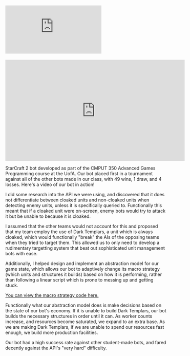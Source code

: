 # ![AdapToss](https://github.com/SarthakDhingra/AdapToss/blob/main/BasicSc2Bot.cpp)

<iframe width="560" height="315" src="https://www.youtube.com/embed/BIaXX9RC0lE" title="YouTube video player" frameborder="0" allow="accelerometer; autoplay; clipboard-write; encrypted-media; gyroscope; picture-in-picture" allowfullscreen></iframe>

StarCraft 2 bot developed as part of the CMPUT 350 Advanced Games Programming course at the UofA. Our bot placed first in a tournament against all of the other bots made in our class, with 49 wins, 1 draw, and 4 losses. Here's a video of our bot in action!

I did some research into the API we were using, and discovered that it does not differentiate between cloaked units and non-cloaked units when detecting enemy units, unless it is specifically queried to. Functionally this meant that if a cloaked unit were on-screen, enemy bots would try to attack it but be unable to because it is cloaked. 

I assumed that the other teams would not account for this and proposed that my team employ the use of Dark Templars, a unit which is always cloaked, which would functionally "break" the AIs of the opposing teams when they tried to target them. This allowed us to only need to develop a rudimentary targetting system that beat out sophisticated unit management bots with ease.

Additionally, I helped design and implement an abstraction model for our game state, which allows our bot to adaptively change its macro strategy (which units and structures it builds) based on how it is performing, rather than following a linear script which is prone to messing up and getting stuck.

[You can view the macro strategy code here.](https://github.com/SarthakDhingra/AdapToss/blob/main/BasicSc2Bot.cpp)

Functionally what our abstraction model does is make decisions based on the state of our bot's economy. If it is unable to build Dark Templars, our bot builds the necessary structures in order until it can. As worker counts increase, and resources become saturated, we expand to an extra base. As we are making Dark Templars, if we are unable to spend our resources fast enough, we build more production facilities.

Our bot had a high success rate against other student-made bots, and fared decently against the API's "very hard" difficulty.
